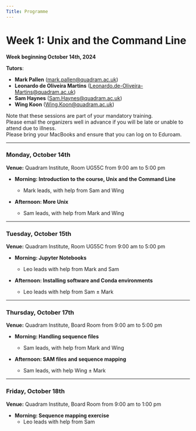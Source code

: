 ```yaml
---
Title: Programme
---
```


# Week 1: Unix and the Command Line

**Week beginning October 14th, 2024**

**Tutors**:

- **Mark Pallen** ([mark.pallen@quadram.ac.uk](mailto:mark.pallen@quadram.ac.uk))
- **Leonardo de Oliveira Martins** ([Leonardo.de-Oliveira-Martins@quadram.ac.uk](Leonardo.de-Oliveira-Martins@quadram.ac.uk))
- **Sam Haynes** ([Sam.Haynes@quadram.ac.uk](Sam.Haynes@quadram.ac.uk))
- **Wing Koon** ([Wing.Koon@quadram.ac.uk](Wing.Koon@quadram.ac.uk))


Note that these sessions are part of your mandatory training.  
Please email the organizers well in advance if you will be late or unable to attend due to illness.  
Please bring your MacBooks and ensure that you can log on to Eduroam.

***

### Monday, October 14th

**Venue:** Quadram Institute, Room UG55C from 9:00 am to 5:00 pm 

- **Morning: Introduction to the course, Unix and the Command Line** 
  - Mark leads, with help from Sam and Wing

- **Afternoon: More Unix** 
  - Sam leads, with help from Mark and Wing

***

### Tuesday, October 15th

**Venue:** Quadram Institute, Room UG55C from 9:00 am to 5:00 pm


- **Morning: Jupyter Notebooks**
  - Leo leads with help from Mark and Sam

- **Afternoon: Installing software and Conda environments**
  - Leo leads with help from Sam ± Mark


***

### Thursday, October 17th

**Venue:** Quadram Institute, Board Room from 9:00 am to 5:00 pm

- **Morning: Handling sequence files**
  - Sam leads, with help from Mark and Wing

- **Afternoon: SAM files and sequence mapping**
  - Sam leads, with help Wing ± Mark

***

### Friday, October 18th

**Venue:** Quadram Institute, Board Room from 9:00 am to 1:00 pm


- **Morning: Sequence mapping exercise**
  - Leo leads with help from Sam

